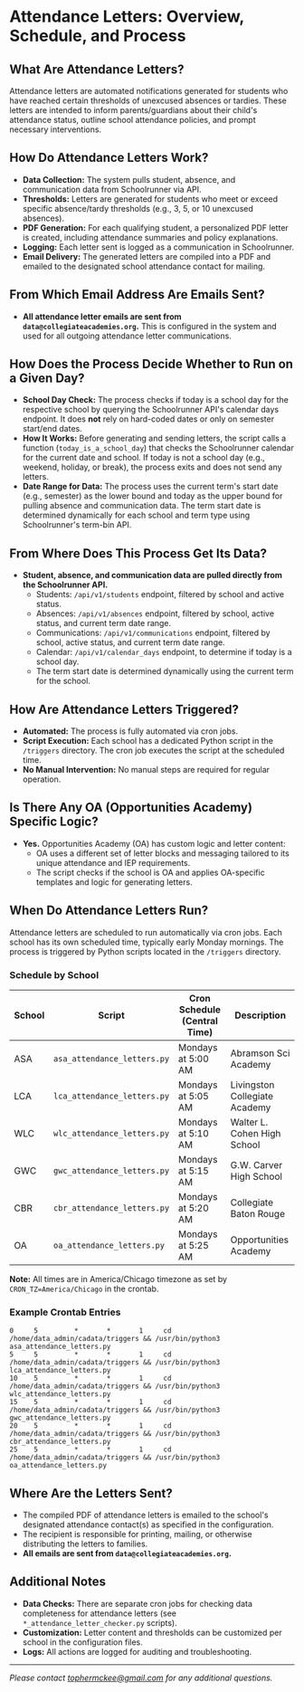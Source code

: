 # Attendance Letters: Overview, Schedule, and Process

## What Are Attendance Letters?

Attendance letters are automated notifications generated for students who have reached certain thresholds of unexcused absences or tardies. These letters are intended to inform parents/guardians about their child's attendance status, outline school attendance policies, and prompt necessary interventions.

## How Do Attendance Letters Work?

- **Data Collection:** The system pulls student, absence, and communication data from Schoolrunner via API.
- **Thresholds:** Letters are generated for students who meet or exceed specific absence/tardy thresholds (e.g., 3, 5, or 10 unexcused absences).
- **PDF Generation:** For each qualifying student, a personalized PDF letter is created, including attendance summaries and policy explanations.
- **Logging:** Each letter sent is logged as a communication in Schoolrunner.
- **Email Delivery:** The generated letters are compiled into a PDF and emailed to the designated school attendance contact for mailing.

## From Which Email Address Are Emails Sent?

- **All attendance letter emails are sent from `data@collegiateacademies.org`.** This is configured in the system and used for all outgoing attendance letter communications.

## How Does the Process Decide Whether to Run on a Given Day?

- **School Day Check:** The process checks if today is a school day for the respective school by querying the Schoolrunner API's calendar days endpoint. It does **not** rely on hard-coded dates or only on semester start/end dates.
- **How It Works:** Before generating and sending letters, the script calls a function (`today_is_a_school_day`) that checks the Schoolrunner calendar for the current date and school. If today is not a school day (e.g., weekend, holiday, or break), the process exits and does not send any letters.
- **Date Range for Data:** The process uses the current term's start date (e.g., semester) as the lower bound and today as the upper bound for pulling absence and communication data. The term start date is determined dynamically for each school and term type using Schoolrunner's term-bin API.

## From Where Does This Process Get Its Data?

- **Student, absence, and communication data are pulled directly from the Schoolrunner API.**
    - Students: `/api/v1/students` endpoint, filtered by school and active status.
    - Absences: `/api/v1/absences` endpoint, filtered by school, active status, and current term date range.
    - Communications: `/api/v1/communications` endpoint, filtered by school, active status, and current term date range.
    - Calendar: `/api/v1/calendar_days` endpoint, to determine if today is a school day.
    - The term start date is determined dynamically using the current term for the school.

## How Are Attendance Letters Triggered?

- **Automated:** The process is fully automated via cron jobs.
- **Script Execution:** Each school has a dedicated Python script in the `/triggers` directory. The cron job executes the script at the scheduled time.
- **No Manual Intervention:** No manual steps are required for regular operation.

## Is There Any OA (Opportunities Academy) Specific Logic?

- **Yes.** Opportunities Academy (OA) has custom logic and letter content:
    - OA uses a different set of letter blocks and messaging tailored to its unique attendance and IEP requirements.
    - The script checks if the school is OA and applies OA-specific templates and logic for generating letters.

## When Do Attendance Letters Run?

Attendance letters are scheduled to run automatically via cron jobs. Each school has its own scheduled time, typically early Monday mornings. The process is triggered by Python scripts located in the `/triggers` directory.

### Schedule by School

| School | Script | Cron Schedule (Central Time) | Description |
|--------|--------|------------------------------|-------------|
| ASA    | `asa_attendance_letters.py` | Mondays at 5:00 AM | Abramson Sci Academy |
| LCA    | `lca_attendance_letters.py` | Mondays at 5:05 AM | Livingston Collegiate Academy |
| WLC    | `wlc_attendance_letters.py` | Mondays at 5:10 AM | Walter L. Cohen High School |
| GWC    | `gwc_attendance_letters.py` | Mondays at 5:15 AM | G.W. Carver High School |
| CBR    | `cbr_attendance_letters.py` | Mondays at 5:20 AM | Collegiate Baton Rouge |
| OA     | `oa_attendance_letters.py`  | Mondays at 5:25 AM | Opportunities Academy |

**Note:** All times are in America/Chicago timezone as set by `CRON_TZ=America/Chicago` in the crontab.

### Example Crontab Entries

```
0     5     	*     	*     	1     cd /home/data_admin/cadata/triggers && /usr/bin/python3 asa_attendance_letters.py
5     5     	*     	*     	1     cd /home/data_admin/cadata/triggers && /usr/bin/python3 lca_attendance_letters.py
10    5     	*     	*     	1     cd /home/data_admin/cadata/triggers && /usr/bin/python3 wlc_attendance_letters.py
15    5     	*     	*     	1     cd /home/data_admin/cadata/triggers && /usr/bin/python3 gwc_attendance_letters.py
20    5     	*     	*     	1     cd /home/data_admin/cadata/triggers && /usr/bin/python3 cbr_attendance_letters.py
25    5     	*     	*     	1     cd /home/data_admin/cadata/triggers && /usr/bin/python3  oa_attendance_letters.py
```

## Where Are the Letters Sent?

- The compiled PDF of attendance letters is emailed to the school's designated attendance contact(s) as specified in the configuration.
- The recipient is responsible for printing, mailing, or otherwise distributing the letters to families.
- **All emails are sent from `data@collegiateacademies.org`.**

## Additional Notes

- **Data Checks:** There are separate cron jobs for checking data completeness for attendance letters (see `*_attendance_letter_checker.py` scripts).
- **Customization:** Letter content and thresholds can be customized per school in the configuration files.
- **Logs:** All actions are logged for auditing and troubleshooting.

---

*Please contact tophermckee@gmail.com for any additional questions.*
